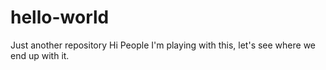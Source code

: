 # hello-world
Just another repository
Hi People
I'm playing with this, let's see where we end up with it.

